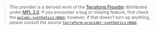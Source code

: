> This provider is a derived work of the [Terraform Provider](https://github.com/splunk/terraform-provider-synthetics)
> distributed under [MPL 2.0](https://www.mozilla.org/en-US/MPL/2.0/). If you encounter a bug or missing feature,
> first check the [`pulumi-synthetics` repo](https://github.com/displayr/pulumi-signalfx-synthetics/issues); however, if that doesn't turn up anything,
> please consult the source [`terraform-provider-synthetics` repo](https://github.com/splunk/terraform-provider-synthetics/issues).
